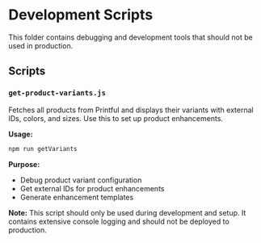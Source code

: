 # Development Scripts

This folder contains debugging and development tools that should not be used in production.

## Scripts

### `get-product-variants.js`
Fetches all products from Printful and displays their variants with external IDs, colors, and sizes. Use this to set up product enhancements.

**Usage:**
```bash
npm run getVariants
```

**Purpose:**
- Debug product variant configuration
- Get external IDs for product enhancements
- Generate enhancement templates

**Note:** This script should only be used during development and setup. It contains extensive console logging and should not be deployed to production.
